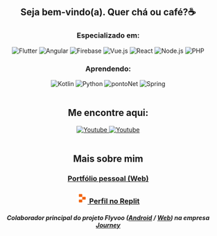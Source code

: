 <h2 align="center"> Seja bem-vindo(a). Quer chá ou café?☕</h3>

<div align="center">
  <img align="left" src="https://github-readme-stats.vercel.app/api/top-langs/?username=oculosdanilo&layout=compact&bg_color=63459b&title_color=E9E7EF&text_color=E9E7EF&hide_border=true&locale=pt-br" width="400px"  alt=""/>
  <div>
    <div>
      <h3>Especializado em:</h3>
      <img alt="Flutter" src="https://img.shields.io/badge/Flutter-62459A?style=for-the-badge&logo=flutter&logoColor=deepskyblue" />
      <img alt="Angular" src="https://img.shields.io/badge/Angular-62459A?style=for-the-badge&logo=angular&logoColor=F51264" />
      <img alt="Firebase" src="https://img.shields.io/badge/Firebase-62459A?style=for-the-badge&logo=firebase&logoColor=FF6038">
      <img alt="Vue.js" src="https://img.shields.io/badge/Vue-62459A?style=for-the-badge&logo=vuedotjs&logoColor=4FC08D" />
      <img alt="React" src="https://img.shields.io/badge/React-62459A?style=for-the-badge&logo=react&logoColor=61DAFB" />
      <img alt="Node.js" src="https://img.shields.io/badge/Node.js-62459A?style=for-the-badge&logo=nodedotjs&logoColor=white" />
      <img alt="PHP" src="https://img.shields.io/badge/php-62459A?style=for-the-badge&logo=php&logoColor=AAACD0" />
    </div>
    <div>
      <h3>Aprendendo:</h3>
      <img alt="Kotlin" src="https://img.shields.io/badge/kotlin-D1C5E7?style=for-the-badge&logo=kotlin&logoColor=7F52FF" />
      <img alt="Python" src="https://img.shields.io/badge/python-D1C5E7?style=for-the-badge&logo=python&logoColor=3776AB" />
      <img alt="pontoNet" src="https://img.shields.io/badge/.net-D1C5E7?style=for-the-badge&logo=dotnet&logoColor=512BD4" />
      <img alt="Spring" src="https://img.shields.io/badge/spring-D1C5E7?style=for-the-badge&logo=spring&logoColor=3a5e21" />
    </div>
  </div>
</div>

<br />

<h2 align="center">Me encontre aqui:</h2>
<div align="center">
  <a href="https://twitter.com/oDanilo05">
    <img height="40" width="40" alt="Youtube" src="https://freelogopng.com/images/all_img/1690643591twitter-x-logo-png.png"/>
  </a>
  <a href="https://www.linkedin.com/in/danilo-lima-99bb57304">
    <img height="40" width="40" alt="Youtube" src="https://upload.wikimedia.org/wikipedia/commons/8/81/LinkedIn_icon.svg"/>
  </a>
</div>

<br />

<h2 align="center">Mais sobre mim</h2>
<div align="center">
  <div>
    <h3><a href="https://odanilo.is-a.dev" target="_blank">Portfólio pessoal (Web)</a></h3>
    <h3><a href="https://replit.com/@oculosdanilo" target="_blank"><img alt="Replit" src="./replit.png" width="25">&nbsp;Perfil no Replit</a></h3>
    <h5>Colaborador principal do projeto Flyvoo (<a href="https://github.com/journey-etecct/flyvoo-app">Android</a> / <a href="https://github.com/journey-etecct/flyvoo-web">Web</a>) na empresa <a href="https://github.com/journey-etecct">Journey</a></h5>
  </div>
</div>

<!--
**oculosdanilo/oculosdanilo** is a ✨ _special_ ✨ repository because its `README.md` (this file) appears on your GitHub profile.

Here are some ideas to get you started:

- 🔭 I’m currently working on ...
- 🌱 I’m currently learning ...
- 👯 I’m looking to collaborate on ...
- 🤔 I’m looking for help with ...
- 💬 Ask me about ...
- 📫 How to reach me: ...
- 😄 Pronouns: ...
- ⚡ Fun fact: ...
-->
